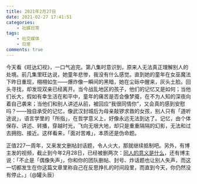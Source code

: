 ```yaml
---
title: 2021年2月27日
date: 2021-02-27 17:41:51
categories: 
    - 社媒日常
tags: 
    - 社交媒体
    - 日常
comments: true
---
```


今天看《旺达幻视》，一口气追完。第八集时意识到，原来人无法真正理解别人的处境。前几集里旺达说，她童年悲惨，我没有什么感觉。直到她的童年在女巫魔法下昨日重现，栩栩如生——爆炸像一瞬间的黑暗，她在尘砾中醒来，灰头土脸。回头寻找，却发现双亲已经离开。当今战乱地区的孩子，他们的记忆又是如何；当他们长大，假如有幸生活在和平中，童年的痛苦是否会像梦魇，在不为人知的深夜向着自己袭来；当他们和别人讲述从前，被回应“我很同情你”，又会真的感到安慰吗？——独自承受的记忆，像武汉封城后为母亲敲锣求救的女孩，别人只有「道听途说」，语言学里的「所指」，在哲学意义上，好像永远无法到达了。记忆，由个体保存、讲述、转播，穿越时光，飞向无垠大地，却只是重重隔隔的幻影，无法和过去拥抱、接近。这样看来，「面对苦难」，本质还是伪命题。

正值227一周年，又来发文删帖封话题，令人火大，那就继续抵制吧。另外，有博主发的视频，截止到今年2月28日，已经被删两次：[同人的意义是什么](https://www.bilibili.com/video/BV1HE411T7nS?from=search&seid=7718248716681740170)，还有博主说：「不止是「偶像失声」，你和你的团队删帖、封号、炸话题也让别人失声，而这一切都发生在你这篇文章里称自己在反思挣扎的时间段里，而直到今天，你仍然没有停止。」（@罐头辰）